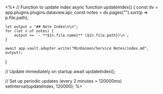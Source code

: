 <%*
// Function to update index
async function updateIndex() {
    const dv = app.plugins.plugins.dataview.api;
    const notes = dv.pages("").sort(p => p.file.path);
    
    let output = "## Note Index\n\n";
    for (let n of notes) { 
        output += `- **${n.file.name}** (${n.file.path})\n`; 
    }
    
    await app.vault.adapter.write("MinDaimon/Service Notes/index.md", output);
}

// Update immediately on startup
await updateIndex();

// Set up periodic updates (every 2 minutes = 120000ms)
setInterval(updateIndex, 120000);
%>
